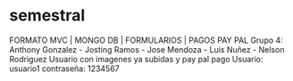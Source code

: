# semestral
FORMATO MVC | MONGO DB | FORMULARIOS | PAGOS PAY PAL 
Grupo 4: Anthony Gonzalez - Josting Ramos - Jose Mendoza - Luis Nuñez - Nelson Rodriguez
Usuario con imagenes ya subidas y pay pal pago
Usuario: usuario1
contraseña: 1234567
